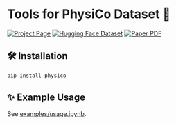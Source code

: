 # Tools for PhysiCo Dataset 🦜

[![Project Page](https://img.shields.io/badge/Project_Page-Visit-blue?logo=github)](https://physico-benchmark.github.io/)
[![Hugging Face Dataset](https://img.shields.io/badge/HuggingFace-Dataset-green?logo=huggingface)](https://huggingface.co/datasets/ShunchiZhang/PhysiCo/)
[![Paper PDF](https://img.shields.io/badge/Paper-PDF-red?&logo=arxiv)](https://physico-benchmark.github.io/paper.pdf)

## 🛠️ Installation

```sh
pip install physico
```

## ✨ Example Usage

See [examples/usage.ipynb](examples/usage.ipynb).
